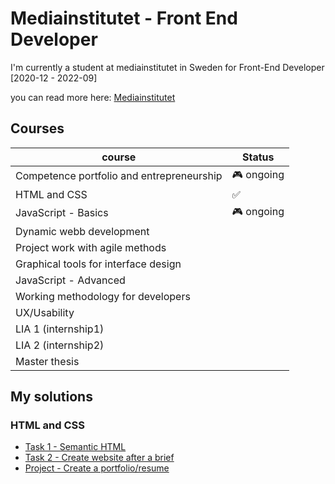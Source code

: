 # Mediainstitutet - Front End Developer

I'm currently a student at mediainstitutet in Sweden for Front-End Developer [2020-12 - 2022-09]

you can read more here: [Mediainstitutet](https://medieinstitutet.se/utbildningar/front-end-developer/)

## Courses

| course                                    | Status     |
| ----------------------------------------- | ---------- |
| Competence portfolio and entrepreneurship | 🎮 ongoing |
| HTML and CSS                              | ✅         |
| JavaScript - Basics                       | 🎮 ongoing |
| Dynamic webb development                  |
| Project work with agile methods           |
| Graphical tools for interface design      |
| JavaScript - Advanced                     |
| Working methodology for developers        |
| UX/Usability                              |
| LIA 1 (internship1)                       |
| LIA 2 (internship2)                       |
| Master thesis                             |

## My solutions

### HTML and CSS

-   [Task 1 - Semantic HTML](https://sad-morse-5d05a2.netlify.app/2.%20CSS%20%26%20HTML/Tasks/Task%201%20-%20semantic%20HTML/resume/)
-   [Task 2 - Create website after a brief](https://sad-morse-5d05a2.netlify.app/2.%20CSS%20%26%20HTML/Tasks/Task%202%20-%20create%20website)
-   [Project - Create a portfolio/resume](https://sad-morse-5d05a2.netlify.app/2.%20CSS%20%26%20HTML/Tasks/Project%20-%20portfolio/dist/)
